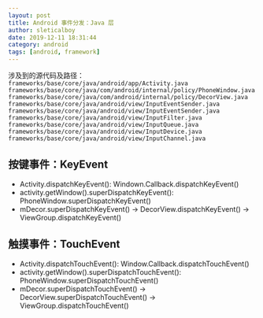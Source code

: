 ```yaml
---
layout: post
title: Android 事件分发：Java 层
author: sleticalboy
date: 2019-12-11 18:31:44
category: android
tags: [android, framework]
---
```


涉及到的源代码及路径：
`frameworks/base/core/java/android/app/Activity.java`<br/>
`frameworks/base/core/java/com/android/internal/policy/PhoneWindow.java`<br/>
`frameworks/base/core/java/com/android/internal/policy/DecorView.java`<br/>
`frameworks/base/core/java/android/view/InputEventSender.java`<br/>
`frameworks/base/core/java/android/view/InputEventSender.java`<br/>
`frameworks/base/core/java/android/view/InputFilter.java`<br/>
`frameworks/base/core/java/android/view/InputQueue.java`<br/>
`frameworks/base/core/java/android/view/InputDevice.java`<br/>
`frameworks/base/core/java/android/view/InputChannel.java`<br/>

## 按键事件：KeyEvent
- Activity.dispatchKeyEvent():  Windown.Callback.dispatchKeyEvent()
- activity.getWindow().superDispatchKeyEvent(): PhoneWindow.superDispatchKeyEvent()
- mDecor.superDispatchKeyEvent() -> DecorView.dispatchKeyEvent() -> ViewGroup.dispatchKeyEvent()

## 触摸事件：TouchEvent
- Activity.dispatchTouchEvent(): Window.Callback.dispatchTouchEvent()
- activity.getWindow().superDispatchTouchEvent(): PhoneWindow.superDispatchTouchEvent()
- mDecor.superDispatchTouchEvent() -> DecorView.superDispatchTouchEvent() -> ViewGroup.dispatchTouchEvent()
